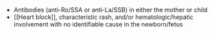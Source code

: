 - Antibodies (anti-Ro/SSA or anti-La/SSB) in either the mother or child
- [[Heart block]], characteristic rash, and/or hematologic/hepatic involvement with no identifiable cause in the newborn/fetus